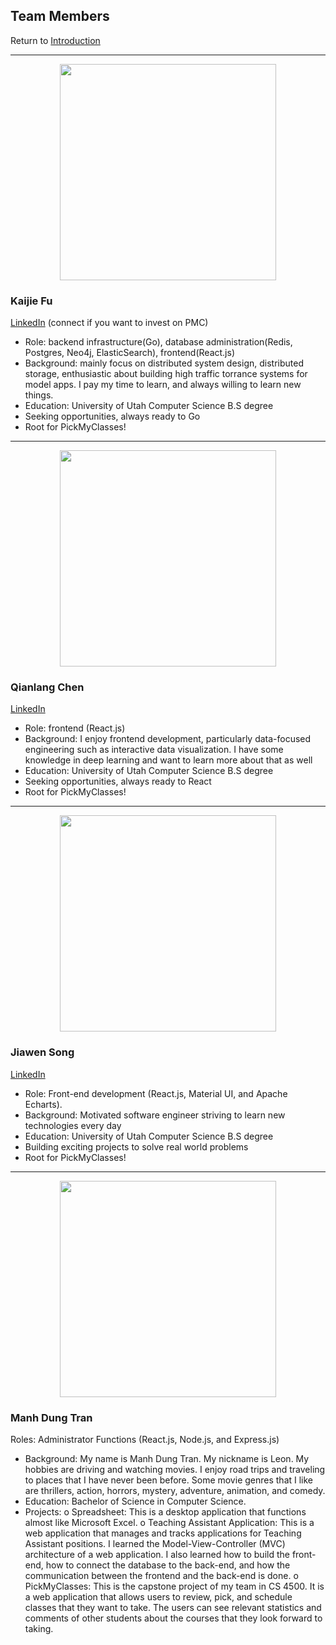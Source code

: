 ## Team Members

Return to [Introduction](/index.md)

---

<div align="center"><img width="346"  src="https://user-images.githubusercontent.com/33532467/164355755-d38e15c2-cfed-4532-8468-4fcb705c3891.png"></div>

### Kaijie Fu

[LinkedIn](https://www.linkedin.com/in/kaijie-fu-35a0671b3/) (connect if you want to invest on PMC)

- Role: backend infrastructure(Go), database administration(Redis, Postgres, Neo4j, ElasticSearch), frontend(React.js)
- Background: mainly focus on distributed system design, distributed storage, enthusiastic about building
  high traffic torrance systems for model apps. I pay my time to learn, and always willing to learn new things.
- Education: University of Utah Computer Science B.S degree
- Seeking opportunities, always ready to Go
- Root for PickMyClasses!

---

<div align="center"><img width="346"  src="https://user-images.githubusercontent.com/33532467/164322726-4baeee89-fb24-43c0-bca0-bd584b25971b.png"></div>

### Qianlang Chen

[LinkedIn](https://www.linkedin.com/in/the-chenergy)

- Role: frontend (React.js)
- Background: I enjoy frontend development, particularly data-focused engineering such as interactive data visualization. I have some knowledge in deep learning and want to learn more about that as well
- Education: University of Utah Computer Science B.S degree
- Seeking opportunities, always ready to React
- Root for PickMyClasses!

---

<div align="center"><img width="346"  src="https://user-images.githubusercontent.com/33532467/164356118-303bdf63-419f-4709-9621-5bd25a5dd4e3.png"></div>

### Jiawen Song

[LinkedIn](https://www.linkedin.com/in/jiawen-song-ab6a7915a/)

- Role: Front-end development (React.js, Material UI, and Apache Echarts).
- Background: Motivated software engineer striving to learn new technologies every day
- Education: University of Utah Computer Science B.S degree
- Building exciting projects to solve real world problems
- Root for PickMyClasses!

---

<div align="center"><img width="346"  src="https://user-images.githubusercontent.com/33532467/164355668-6fcef841-27fc-40a3-98e3-575fbcbd4509.png"></div>

### Manh Dung Tran

Roles: Administrator Functions (React.js, Node.js, and Express.js)

- Background: My name is Manh Dung Tran. My nickname is Leon. My hobbies are driving and
  watching movies. I enjoy road trips and traveling to places that I have never been before. Some
  movie genres that I like are thrillers, action, horrors, mystery, adventure, animation, and
  comedy.
- Education: Bachelor of Science in Computer Science.
- Projects:
  o Spreadsheet: This is a desktop application that functions almost like Microsoft Excel.
  o Teaching Assistant Application: This is a web application that manages and tracks
  applications for Teaching Assistant positions. I learned the Model-View-Controller (MVC)
  architecture of a web application. I also learned how to build the front-end, how to
  connect the database to the back-end, and how the communication between the frontend and the back-end is done.
  o PickMyClasses: This is the capstone project of my team in CS 4500. It is a web
  application that allows users to review, pick, and schedule classes that they want to
  take. The users can see relevant statistics and comments of other students about the
  courses that they look forward to taking.
